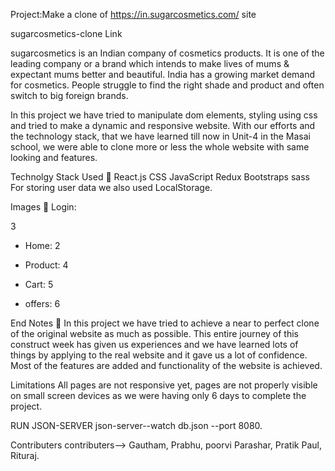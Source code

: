 Project:Make a clone of https://in.sugarcosmetics.com/ site

sugarcosmetics-clone Link

sugarcosmetics is an Indian company of cosmetics products. It is one of the leading company or a brand which intends to make lives of mums & expectant mums better and beautiful. India has a growing market demand for cosmetics. People struggle to find the right shade and product and often switch to big foreign brands.

In this project we have tried to manipulate dom elements, styling using css and tried to make a dynamic and responsive website. With our efforts and the technology stack, that we have learned till now in Unit-4 in the Masai school, we were able to clone more or less the whole website with same looking and features.

Technolgy Stack Used 🌟
React.js
CSS
JavaScript
Redux
Bootstraps
sass
For storing user data we also used LocalStorage.

Images 🌟
Login:

3

* Home:
2

* Product:
4

* Cart:
5

* offers:
6

End Notes 📑
In this project we have tried to achieve a near to perfect clone of the original website as much as possible. This entire journey of this construct week has given us experiences and we have learned lots of things by applying to the real website and it gave us a lot of confidence. Most of the features are added and functionality of the website is achieved.

Limitations
All pages are not responsive yet, pages are not properly visible on small screen devices as we were having only 6 days to complete the project.

RUN JSON-SERVER
json-server--watch db.json --port 8080.

Contributers
contributers--> Gautham, Prabhu, poorvi Parashar, Pratik Paul, Rituraj.
